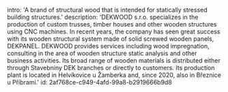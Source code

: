 intro: 'A brand of structural wood that is intended for statically stressed building structures.'
description: 'DEKWOOD s.r.o. specializes in the production of custom trusses, timber houses and other wooden structures using CNC machines. In recent years, the company has seen great success with its wooden structural system made of solid screwed wooden panels, DEKPANEL. DEKWOOD provides services including wood impregnation, consulting in the area of wooden structure static analysis and other business activities. Its broad range of wooden materials is distributed either through Stavebniny DEK branches or directly to customers. Its production plant is located in Helvíkovice u Žamberka and, since 2020, also in Březnice u Příbrami.'
id: 2af768ce-c949-4afd-99a8-b2919666b9d8
